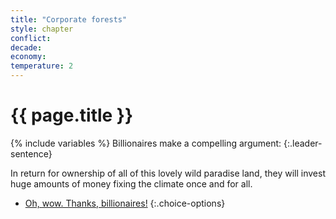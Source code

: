```yaml
---
title: "Corporate forests"
style: chapter
conflict: 
decade: 
economy: 
temperature: 2
---
```


<h1>{{ page.title }}</h1>

{% include variables %}
Billionaires make a compelling argument:
{:.leader-sentence}

In return for ownership of all of this lovely wild paradise land, they will invest huge amounts of money fixing the climate once and for all.

- [Oh, wow. Thanks, billionaires!](chapter_billionaire-geo-engineering.html)
{:.choice-options}
